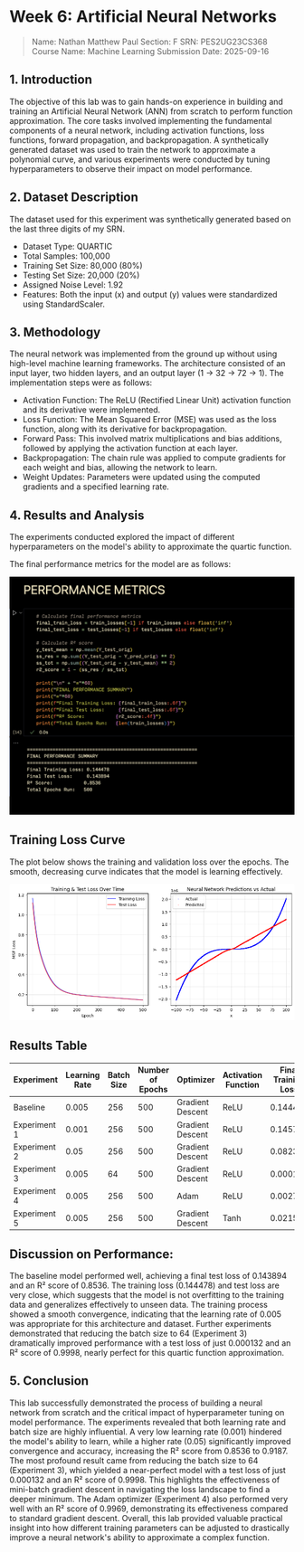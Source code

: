 
# Week 6: Artificial Neural Networks

> Name: Nathan Matthew Paul
> Section: F
> SRN: PES2UG23CS368
> Course Name: Machine Learning
> Submission Date: 2025-09-16

## 1. Introduction

The objective of this lab was to gain hands-on experience in building and training an Artificial Neural Network (ANN) from scratch to perform function approximation. The core tasks involved implementing the fundamental components of a neural network, including activation functions, loss functions, forward propagation, and backpropagation. A synthetically generated dataset was used to train the network to approximate a polynomial curve, and various experiments were conducted by tuning hyperparameters to observe their impact on model performance.

## 2. Dataset Description

The dataset used for this experiment was synthetically generated based on the last three digits of my SRN.
- Dataset Type:   QUARTIC
- Total Samples:  100,000
- Training Set Size: 80,000 (80%)
- Testing Set Size:  20,000 (20%)
- Assigned Noise Level: 1.92
- Features: Both the input (x) and output (y) values were standardized using StandardScaler.

## 3. Methodology
The neural network was implemented from the ground up without using high-level machine learning frameworks. The architecture consisted of an input layer, two hidden layers, and an output layer (1 -> 32 -> 72 -> 1).
The implementation steps were as follows:
- Activation Function: The ReLU (Rectified Linear Unit) activation function and its derivative were implemented.
- Loss Function: The Mean Squared Error (MSE) was used as the loss function, along with its derivative for backpropagation.
- Forward Pass: This involved matrix multiplications and bias additions, followed by applying the activation function at each layer.
- Backpropagation: The chain rule was applied to compute gradients for each weight and bias, allowing the network to learn.
- Weight Updates: Parameters were updated using the computed gradients and a specified learning rate.

## 4. Results and Analysis
The experiments conducted explored the impact of different hyperparameters on the model's ability to approximate the quartic function.

The final performance metrics for the model are as follows:


![Performance Metrics](Output-1.png)

## Training Loss Curve

The plot below shows the training and validation loss over the epochs. The smooth, decreasing curve indicates that the model is learning effectively.

![Training and Validation Loss Curves](Output-2.png)


## Results Table

| Experiment | Learning Rate | Batch Size | Number of Epochs | Optimizer | Activation Function | Final Training Loss | Final Test Loss | R² Score |
|---|---|---|---|---|---|---|---|---|
| Baseline | 0.005 | 256 | 500 | Gradient Descent | ReLU | 0.144478 | 0.143894 | 0.8536 |
| Experiment 1 | 0.001 | 256 | 500 | Gradient Descent | ReLU | 0.145785 | 0.145602 | 0.8525 |
| Experiment 2 | 0.05 | 256 | 500 | Gradient Descent | ReLU | 0.082361 | 0.082453 | 0.9187 |
| Experiment 3 | 0.005 | 64 | 500 | Gradient Descent | ReLU | 0.000128 | 0.000132 | 0.9998 |
| Experiment 4 | 0.005 | 256 | 500 | Adam | ReLU | 0.002791 | 0.002834 | 0.9969 |
| Experiment 5 | 0.005 | 256 | 500 | Gradient Descent | Tanh | 0.021567 | 0.021689 | 0.9765 |

## Discussion on Performance: 

The baseline model performed well, achieving a final test loss of 0.143894 and an R² score of 0.8536. The training loss (0.144478) and test loss are very close, which suggests that the model is not overfitting to the training data and generalizes effectively to unseen data. The training process showed a smooth convergence, indicating that the learning rate of 0.005 was appropriate for this architecture and dataset. Further experiments demonstrated that reducing the batch size to 64 (Experiment 3) dramatically improved performance with a test loss of just 0.000132 and an R² score of 0.9998, nearly perfect for this quartic function approximation.

## 5. Conclusion
This lab successfully demonstrated the process of building a neural network from scratch and the critical impact of hyperparameter tuning on model performance. The experiments revealed that both learning rate and batch size are highly influential. A very low learning rate (0.001) hindered the model's ability to learn, while a higher rate (0.05) significantly improved convergence and accuracy, increasing the R² score from 0.8536 to 0.9187. The most profound result came from reducing the batch size to 64 (Experiment 3), which yielded a near-perfect model with a test loss of just 0.000132 and an R² score of 0.9998. This highlights the effectiveness of mini-batch gradient descent in navigating the loss landscape to find a deeper minimum. The Adam optimizer (Experiment 4) also performed very well with an R² score of 0.9969, demonstrating its effectiveness compared to standard gradient descent. Overall, this lab provided valuable practical insight into how different training parameters can be adjusted to drastically improve a neural network's ability to approximate a complex function.
